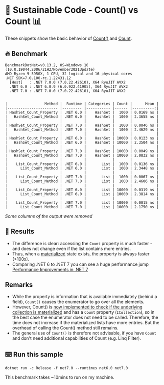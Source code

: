 # 🌳 Sustainable Code - Count() vs Count 📊

These snippets show the basic behavior of [Count()](https://docs.microsoft.com/dotnet/api/system.linq.enumerable.count?view=net-6.0&WT.mc_id=DT-MVP-5001507) and [Count](https://docs.microsoft.com/dotnet/api/system.collections.icollection.count?view=net-6.0&WT.mc_id=DT-MVP-5001507).

## 🔥 Benchmark

```shell
BenchmarkDotNet=v0.13.2, OS=Windows 10 (10.0.19044.2006/21H2/November2021Update)
AMD Ryzen 9 5950X, 1 CPU, 32 logical and 16 physical cores
.NET SDK=7.0.100-rc.1.22431.12
  [Host]   : .NET 7.0.0 (7.0.22.42610), X64 RyuJIT AVX2
  .NET 6.0 : .NET 6.0.9 (6.0.922.41905), X64 RyuJIT AVX2
  .NET 7.0 : .NET 7.0.0 (7.0.22.42610), X64 RyuJIT AVX2


|                 Method |  Runtime | Categories | Count |      Mean |
|----------------------- |--------- |----------- |------ |----------:|
| HashSet_Count_Property | .NET 6.0 |    HashSet |  1000 | 0.0169 ns |
|   HashSet_Count_Method | .NET 6.0 |    HashSet |  1000 | 2.3655 ns |
|                        |          |            |       |           |
| HashSet_Count_Property | .NET 7.0 |    HashSet |  1000 | 0.0046 ns |
|   HashSet_Count_Method | .NET 7.0 |    HashSet |  1000 | 2.4629 ns |
|                        |          |            |       |           |
| HashSet_Count_Property | .NET 6.0 |    HashSet | 10000 | 0.0123 ns |
|   HashSet_Count_Method | .NET 6.0 |    HashSet | 10000 | 2.3504 ns |
|                        |          |            |       |           |
| HashSet_Count_Property | .NET 7.0 |    HashSet | 10000 | 0.0049 ns |
|   HashSet_Count_Method | .NET 7.0 |    HashSet | 10000 | 2.0832 ns |
|                        |          |            |       |           |
|    List_Count_Property | .NET 6.0 |       List |  1000 | 0.0136 ns |
|      List_Count_Method | .NET 6.0 |       List |  1000 | 2.3448 ns |
|                        |          |            |       |           |
|    List_Count_Property | .NET 7.0 |       List |  1000 | 0.0067 ns |
|      List_Count_Method | .NET 7.0 |       List |  1000 | 2.4606 ns |
|                        |          |            |       |           |
|    List_Count_Property | .NET 6.0 |       List | 10000 | 0.0319 ns |
|      List_Count_Method | .NET 6.0 |       List | 10000 | 2.3814 ns |
|                        |          |            |       |           |
|    List_Count_Property | .NET 7.0 |       List | 10000 | 0.0015 ns |
|      List_Count_Method | .NET 7.0 |       List | 10000 | 2.1750 ns |
```
*Some columns of the output were removed*

## 🏁 Results

- The difference is clear: accessing the `Count` property is much faster - and does not change even if the list contains more entries.
- Thus, when a [materialized](https://docs.microsoft.com/dotnet/standard/linq/intermediate-materialization?WT.mc_id=DT-MVP-5001507) state exists, the property is always faster (>100x).
- Comparing .NET 6 to .NET 7 you can see a huge performance jump [Performance Improvements in .NET 7](https://devblogs.microsoft.com/dotnet/performance_improvements_in_net_7/?WT.mc_id=DT-MVP-5001507)

## Remarks

- While the property is information that is available immediately (behind a field), `Count()` causes the enumerator to go over all the elements.
- However, Count() is [now implemented to check if the underlying collection is materialized](https://github.com/dotnet/runtime/blob/4cf1383c8458945b7eb27ae5f57338c10ed25d54/src/libraries/System.Linq/src/System/Linq/Count.cs#L11) and has a `Count` property (`ICollection`), so in the best case the enumerator does not need to be called. Therefore, the time does not increase if the materialized lists have more entries. But the overhead of calling the Count() method still remains.
- The general use of `Count()` is therefore not advisable, if you have `Count` and don't need additional capabilities of Count (e.g. Linq Filter).

## ⌨️ Run this sample

```shell
dotnet run -c Release -f net7.0 --runtimes net6.0 net7.0
```

This benchmark takes ~10mins to run on my machine.
